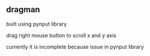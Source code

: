 ## dragman ###
built using pynput library

drag right mouse button to scroll x and y axis

currently it is incomplete because issue in pynput library
